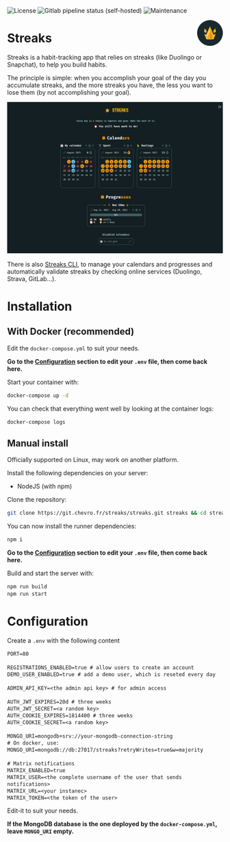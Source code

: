 ![License](https://img.shields.io/badge/license-MIT-blue?style=flat-square)
![Gitlab pipeline status (self-hosted)](https://img.shields.io/gitlab/pipeline-status/streaks/streaks?branch=main&gitlab_url=https%3A%2F%2Fgit.chevro.fr&style=flat-square)
![Maintenance](https://img.shields.io/maintenance/yes/2023?style=flat-square)

<img src=".readme/logo.svg" height="60" width="60" align="right">

Streaks
=======

Streaks is a habit-tracking app that relies on streaks (like Duolingo or Snapchat), to help you build habits.

The principle is simple: when you accomplish your goal of the day you accumulate streaks, and the more streaks you have, the less you want to lose them (by not accomplishing your goal).

![Streaks's dashboard](.readme/dashboard.png)

There is also [Streaks CLI](https://git.chevro.fr/streaks/cli), to manage your calendars and progresses and automatically validate streaks by checking online services (Duolingo, Strava, GitLab...).

Installation
============

With Docker (recommended)
-------------------------

Edit the `docker-compose.yml` to suit your needs.

**Go to the [Configuration](#configuration) section to edit your `.env` file, then come back here.**

Start your container with:
```bash
docker-compose up -d
```

You can check that everything went well by looking at the container logs:
```bash
docker-compose logs
```

Manual install
--------------
Officially supported on Linux, may work on another platform.

Install the following dependencies on your server:
- NodeJS (with npm)

Clone the repository:
```bash
git clone https://git.chevro.fr/streaks/streaks.git streaks && cd streaks
```

You can now install the runner dependencies:
```bash
npm i
```

**Go to the [Configuration](#configuration) section to edit your `.env` file, then come back here.**

Build and start the server with:
```bash
npm run build
npm run start
```

Configuration
=============

Create a `.env` with the following content
```env
PORT=80

REGISTRATIONS_ENABLED=true # allow users to create an account
DEMO_USER_ENABLED=true # add a demo user, which is reseted every day

ADMIN_API_KEY=<the admin api key> # for admin access

AUTH_JWT_EXPIRES=20d # three weeks
AUTH_JWT_SECRET=<a random key>
AUTH_COOKIE_EXPIRES=1814400 # three weeks
AUTH_COOKIE_SECRET=<a random key>

MONGO_URI=mongodb+srv://your-mongodb-connection-string
# On docker, use:
MONGO_URI=mongodb://db:27017/streaks?retryWrites=true&w=majority

# Matrix notifications
MATRIX_ENABLED=true
MATRIX_USER=<the complete username of the user that sends notifications>
MATRIX_URL=<your instanec>
MATRIX_TOKEN=<the token of the user>
```
Edit-it to suit your needs.

**If the MongoDB database is the one deployed by the `docker-compose.yml`, leave `MONGO_URI` empty.**
